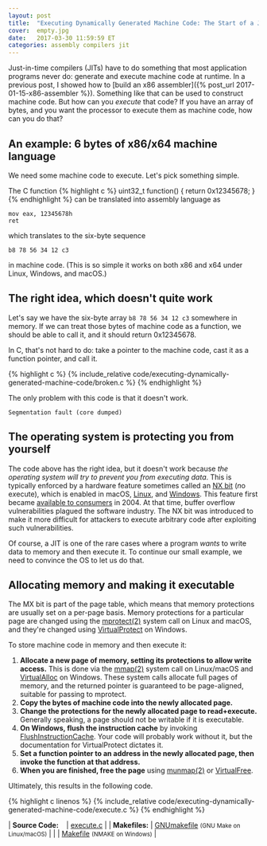 ```yaml
---
layout: post
title:  "Executing Dynamically Generated Machine Code: The Start of a JIT"
cover:  empty.jpg
date:   2017-03-30 11:59:59 ET
categories: assembly compilers jit
---
```


Just-in-time compilers (JITs) have to do something that most application programs never do: generate and execute machine code at runtime.  In a previous post, I showed how to [build an x86 assembler]({% post_url 2017-01-15-x86-assembler %}).  Something like that can be used to construct machine code.  But how can you *execute* that code?  If you have an array of bytes, and you want the processor to execute them as machine code, how can you do that?

## An example: 6 bytes of x86/x64 machine language

We need some machine code to execute.  Let's pick something simple.

The C function
{% highlight c %}
uint32_t function() {
    return 0x12345678;
}
{% endhighlight %}
can be translated into assembly language as
```
mov eax, 12345678h
ret
```
which translates to the six-byte sequence
```
b8 78 56 34 12 c3
```
in machine code.  (This is so simple it works on both x86 and x64 under Linux, Windows, and macOS.)

## The right idea, which doesn't quite work

Let's say we have the six-byte array `b8 78 56 34 12 c3` somewhere in memory.  If we can treat those bytes of machine code as a function, we should be able to call it, and it should return 0x12345678.

In C, that's not hard to do: take a pointer to the machine code, cast it as a function pointer, and call it.

{% highlight c %}
{% include_relative code/executing-dynamically-generated-machine-code/broken.c %}
{% endhighlight %}

The only problem with this code is that it doesn't work.
```
Segmentation fault (core dumped)
```

## The operating system is protecting you from yourself

The code above has the right idea, but it doesn't work because *the operating system will try to prevent you from executing data*.  This is typically enforced by a hardware feature sometimes called an [NX bit](https://en.wikipedia.org/wiki/NX_bit) (*n*o e*x*ecute), which is enabled in macOS, [Linux](https://wiki.ubuntu.com/Security/Features#nx), and [Windows](https://support.microsoft.com/en-us/kb/875352).  This feature first became [available to consumers](http://www.zdnet.com/article/amd-intel-put-antivirus-tech-into-chips/) in 2004.  At that time, buffer overflow vulnerabilities plagued the software industry.  The NX bit was introduced to make it more difficult for attackers to execute arbitrary code after exploiting such vulnerabilities.

Of course, a JIT is one of the rare cases where a program *wants* to write data to memory and then execute it.  To continue our small example, we need to convince the OS to let us do that.

## Allocating memory and making it executable

The MX bit is part of the page table, which means that memory protections are usually set on a per-page basis.  Memory protections for a particular page are changed using the [mprotect(2)](https://linux.die.net/man/2/mprotect) system call on Linux and macOS, and they're changed using [VirtualProtect](https://msdn.microsoft.com/en-us/library/windows/desktop/aa366898.aspx) on Windows.

To store machine code in memory and then execute it:
1. **Allocate a new page of memory, setting its protections to allow write access.**  This is done via the [mmap(2)](https://linux.die.net/man/2/mmap) system call on Linux/macOS and [VirtualAlloc](https://msdn.microsoft.com/en-us/library/windows/desktop/aa366887.aspx) on Windows.  These system calls allocate full pages of memory, and the returned pointer is guaranteed to be page-aligned, suitable for passing to mprotect.
2. **Copy the bytes of machine code into the newly allocated page.**
3. **Change the protections for the newly allocated page to read+execute.**  Generally speaking, a page should not be writable if it is executable.
4. **On Windows, flush the instruction cache** by invoking [FlushInstructionCache](https://msdn.microsoft.com/en-us/library/windows/desktop/ms679350.aspx).  Your code will probably work without it, but the documentation for VirtualProtect dictates it.
5. **Set a function pointer to an address in the newly allocated page, then invoke the function at that address.**
6. **When you are finished, free the page** using [munmap(2)](https://linux.die.net/man/2/munmap) or [VirtualFree](https://msdn.microsoft.com/en-us/library/windows/desktop/aa366892.aspx).

Ultimately, this results in the following code.

{% highlight c linenos %}
{% include_relative code/executing-dynamically-generated-machine-code/execute.c %}
{% endhighlight %}

| **Source Code:** &nbsp;&nbsp; | <a href="{{site.baseurl}}/_posts/code/executing-dynamically-generated-machine-code/execute.c">execute.c</a> |
| **Makefiles:**    | <a href="{{site.baseurl}}/_posts/code/executing-dynamically-generated-machine-code/GNUmakefile">GNUmakefile</a> <small>(GNU Make on Linux/macOS)</small> |
|                  | <a href="{{site.baseurl}}/_posts/code/executing-dynamically-generated-machine-code/Makefile">Makefile</a> <small>(NMAKE on Windows)</small> |
